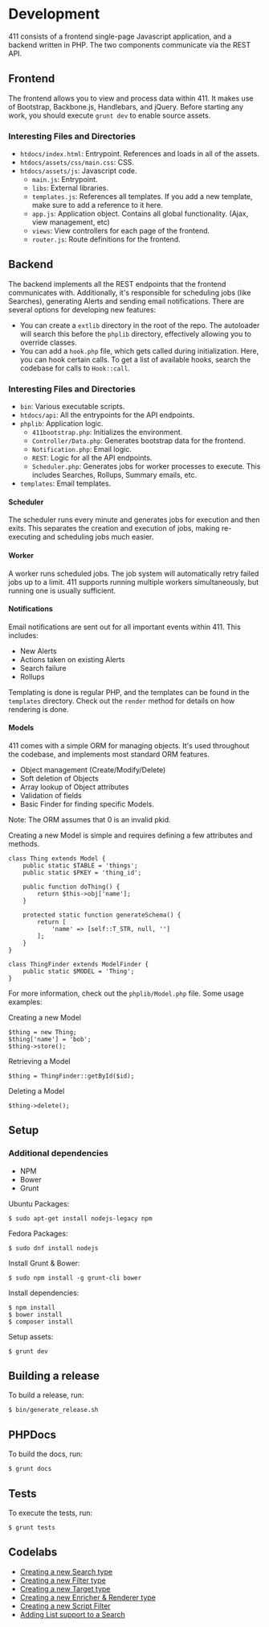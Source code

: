 Development
===========

411 consists of a frontend single-page Javascript application, and a backend written in PHP. The two components communicate via the REST API.


Frontend
--------

The frontend allows you to view and process data within 411. It makes use of Bootstrap, Backbone.js, Handlebars, and jQuery. Before starting any work, you should execute `grunt dev` to enable source assets.

### Interesting Files and Directories ###

- `htdocs/index.html`: Entrypoint. References and loads in all of the assets.
- `htdocs/assets/css/main.css`: CSS.
- `htdocs/assets/js`: Javascript code.
    - `main.js`: Entrypoint.
    - `libs`: External libraries.
    - `templates.js`: References all templates. If you add a new template, make sure to add a reference to it here.
    - `app.js`: Application object. Contains all global functionality. (Ajax, view management, etc)
    - `views`: View controllers for each page of the frontend.
    - `router.js`: Route definitions for the frontend.


Backend
-------

The backend implements all the REST endpoints that the frontend communicates with. Additionally, it's responsible for scheduling jobs (like Searches), generating Alerts and sending email notifications. There are several options for developing new features:

- You can create a `extlib` directory in the root of the repo. The autoloader will search this before the `phplib` directory, effectively allowing you to override classes.
- You can add a `hook.php` file, which gets called during initialization. Here, you can hook certain calls. To get a list of available hooks, search the codebase for calls to `Hook::call`.


### Interesting Files and Directories ###

- `bin`: Various executable scripts.
- `htdocs/api`: All the entrypoints for the API endpoints.
- `phplib`: Application logic.
    - `411bootstrap.php`: Initializes the environment.
    - `Controller/Data.php`: Generates bootstrap data for the frontend.
    - `Notification.php`: Email logic.
    - `REST`: Logic for all the API endpoints.
    - `Scheduler.php`: Generates jobs for worker processes to execute. This includes Searches, Rollups, Summary emails, etc.
- `templates`: Email templates.


#### Scheduler ####

The scheduler runs every minute and generates jobs for execution and then exits. This separates the creation and execution of jobs, making re-executing and scheduling jobs much easier.


#### Worker ####

A worker runs scheduled jobs. The job system will automatically retry failed jobs up to a limit. 411 supports running multiple workers simultaneously, but running one is usually sufficient.


#### Notifications ####

Email notifications are sent out for all important events within 411. This includes:

- New Alerts
- Actions taken on existing Alerts
- Search failure
- Rollups

Templating is done is regular PHP, and the templates can be found in the `templates` directory. Check out the `render` method for details on how rendering is done.


#### Models ####

411 comes with a simple ORM for managing objects. It's used throughout the codebase, and implements most standard ORM features.

- Object management (Create/Modify/Delete)
- Soft deletion of Objects
- Array lookup of Object attributes
- Validation of fields
- Basic Finder for finding specific Models.

Note: The ORM assumes that 0 is an invalid pkid.

Creating a new Model is simple and requires defining a few attributes and methods.
```
class Thing extends Model {
    public static $TABLE = 'things';
    public static $PKEY = 'thing_id';

    public function doThing() {
        return $this->obj['name'];
    }

    protected static function generateSchema() {
        return [
            'name' => [self::T_STR, null, '']
        ];
    }
}

class ThingFinder extends ModelFinder {
    public static $MODEL = 'Thing';
}
```

For more information, check out the `phplib/Model.php` file. Some usage examples:

Creating a new Model
```
$thing = new Thing;
$thing['name'] = 'bob';
$thing->store();
```

Retrieving a Model
```
$thing = ThingFinder::getById($id);
```

Deleting a Model
```
$thing->delete();
```


Setup
-----

### Additional dependencies ###

- NPM
- Bower
- Grunt

Ubuntu Packages:
```
$ sudo apt-get install nodejs-legacy npm
```

Fedora Packages:
```
$ sudo dnf install nodejs
```

Install Grunt & Bower:
```
$ sudo npm install -g grunt-cli bower
```

Install dependencies:
```
$ npm install
$ bower install
$ composer install
```

Setup assets:
```
$ grunt dev
```


Building a release
------------------

To build a release, run:
```
$ bin/generate_release.sh
```


PHPDocs
-------

To build the docs, run:
```
$ grunt docs
```


Tests
-----

To execute the tests, run:
```
$ grunt tests
```


Codelabs
--------

- [Creating a new Search type](/docs/Development/NewSearchType.md)
- [Creating a new Filter type](/docs/Development/NewFilterType.md)
- [Creating a new Target type](/docs/Development/NewTargetType.md)
- [Creating a new Enricher & Renderer type](/docs/Development/NewEnricherRendererType.md)
- [Creating a new Script Filter](/docs/Development/NewScriptFilter.md)
- [Adding List support to a Search](/docs/Development/ListSupport.md)
